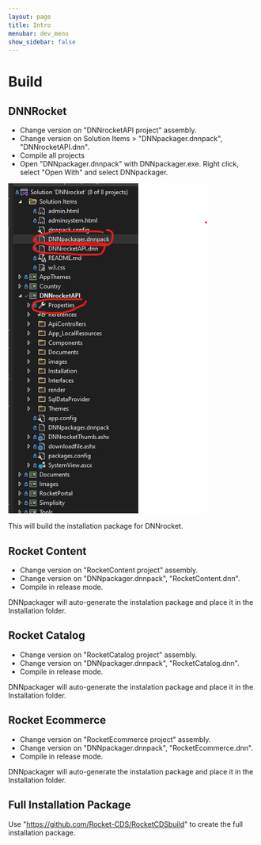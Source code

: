```yaml
---
layout: page
title: Intro
menubar: dev_menu
show_sidebar: false
---
```


# Build 

## DNNRocket

 - Change version on "DNNrocketAPI project" assembly.
 - Change version on Solution Items > "DNNpackager.dnnpack", "DNNrocketAPI.dnn". 
 - Compile all projects
 - Open "DNNpackager.dnnpack" with DNNpackager.exe.  Right click, select "Open With" and select DNNpackager.

![build DNNrocket](/dev/setup/img/builddnnrocket.png "Build DNNrocket")

This will build the installation package for DNNrocket.

## Rocket Content

 - Change version on "RocketContent project" assembly.
 - Change version on "DNNpackager.dnnpack", "RocketContent.dnn".
 - Compile in release mode.

DNNpackager will auto-generate the instalation package and place it in the Installation folder.

## Rocket Catalog

 - Change version on "RocketCatalog project" assembly.
 - Change version on "DNNpackager.dnnpack", "RocketCatalog.dnn".
 - Compile in release mode.

DNNpackager will auto-generate the instalation package and place it in the Installation folder.

## Rocket Ecommerce

 - Change version on "RocketEcommerce project" assembly.
 - Change version on "DNNpackager.dnnpack", "RocketEcommerce.dnn".
 - Compile in release mode.

DNNpackager will auto-generate the instalation package and place it in the Installation folder.

## Full Installation Package

Use "https://github.com/Rocket-CDS/RocketCDSbuild" to create the full installation package.

